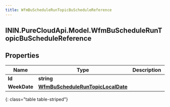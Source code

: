 ```yaml
---
title: WfmBuScheduleRunTopicBuScheduleReference
---
```

## ININ.PureCloudApi.Model.WfmBuScheduleRunTopicBuScheduleReference

## Properties

|Name | Type | Description | Notes|
|------------ | ------------- | ------------- | -------------|
| **Id** | **string** |  | [optional] |
| **WeekDate** | [**WfmBuScheduleRunTopicLocalDate**](WfmBuScheduleRunTopicLocalDate.html) |  | [optional] |
{: class="table table-striped"}


